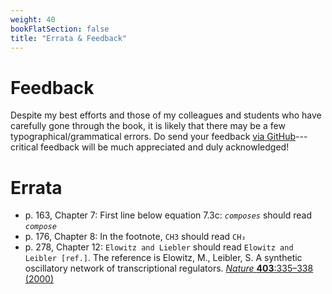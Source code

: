 ```yaml
---
weight: 40
bookFlatSection: false
title: "Errata & Feedback"
---
```


# Feedback

Despite my best efforts and those of my colleagues and students who have carefully gone through the book, it is likely that there may be a few typographical/grammatical errors. Do send your feedback [via GitHub](https://github.com/RamanLab/SysBioBook/issues)---critical feedback will be much appreciated and duly acknowledged!


# Errata

* p. 163, Chapter 7: First line below equation 7.3c: _`composes`_ should read _`compose`_
* p. 176, Chapter 8: In the footnote, `CH3` should read `CH₃`
* p. 278, Chapter 12: `Elowitz and Liebler` should read `Elowitz and Leibler [ref.]`. The reference is Elowitz, M., Leibler, S. A synthetic oscillatory network of transcriptional regulators. [_Nature_ **403**:335–338 (2000)](https://doi.org/10.1038/35002125)
